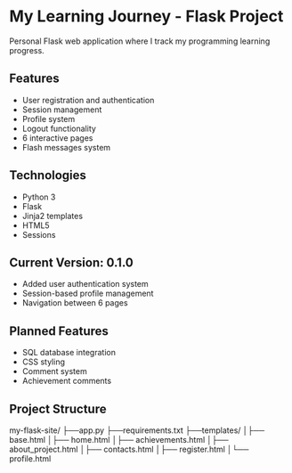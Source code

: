 # My Learning Journey - Flask Project

Personal Flask web application where I track my programming learning progress.

## Features
- User registration and authentication
- Session management
- Profile system
- Logout functionality
- 6 interactive pages
- Flash messages system

## Technologies
- Python 3
- Flask
- Jinja2 templates
- HTML5
- Sessions


## Current Version: 0.1.0
- Added user authentication system
- Session-based profile management
- Navigation between 6 pages

## Planned Features
- SQL database integration
- CSS styling
- Comment system
- Achievement comments

## Project Structure
my-flask-site/
├──app.py
├──requirements.txt
├──templates/
│├── base.html
│├── home.html
│├── achievements.html
│├── about_project.html
│├── contacts.html
│├── register.html
│└── profile.html

